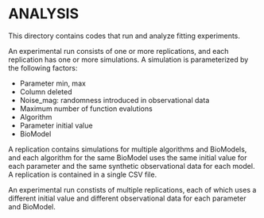 # ANALYSIS
This directory contains codes that run and analyze fitting experiments.


An experimental run consists of one or more replications, and each replication
has one or more simulations. A simulation is parameterized by the following factors:
  - Parameter min, max
  - Column deleted
  - Noise_mag: randomness introduced in observational data
  - Maximum number of function evalutions
  - Algorithm
  - Parameter initial value
  - BioModel

A replication contains simulations for multiple algorithms and BioModels, and 
each algorithm for the same BioModel uses the same initial value for each parameter
and the same synthetic observational data for each model.
A replication is contained in a single CSV file.

An experimental run constists of multiple replications, each of which uses a different
initial value and different observational data for each parameter and BioModel.

